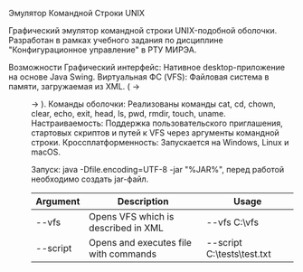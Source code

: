 Эмулятор Командной Строки UNIX

Графический эмулятор командной строки UNIX-подобной оболочки. Разработан в рамках учебного задания по дисциплине "Конфигурационное управление" в РТУ МИРЭА.

Возможности
Графический интерфейс: Нативное desktop-приложение на основе Java Swing.
Виртуальная ФС (VFS): Файловая система в памяти, загружаемая из XML. (<vfs> -> <dir> -> <file>).
Команды оболочки: Реализованы команды cat, cd, chown, clear, echo, exit, head, ls, pwd, rmdir, touch, uname.
Настраиваемость: Поддержка пользовательского приглашения, стартовых скриптов и путей к VFS через аргументы командной строки.
Кроссплатформенность: Запускается на Windows, Linux и macOS.

Запуск: java -Dfile.encoding=UTF-8 -jar "%JAR%", перед работой необходимо создать jar-файл.

| Argument | Description                           | Usage                       |
|----------|---------------------------------------|-----------------------------|
| --vfs    | Opens VFS which is described in XML   | --vfs C:\vfs                | 
| --script | Opens and executes file with commands | --script C:\tests\test.txt  |


